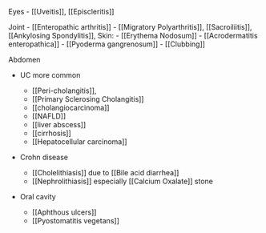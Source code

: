 Eyes
	 - [[Uveitis]], [[Episcleritis]] 

Joint
	- [[Enteropathic arthritis]]
	- [[Migratory Polyarthritis]], [[Sacroiliitis]], [[Ankylosing Spondylitis]], 
Skin:
	- [[Erythema Nodosum]] 
	- [[Acrodermatitis enteropathica]] 
	- [[Pyoderma gangrenosum]] 
	- [[Clubbing]]

Abdomen
- UC more common 
	- [[Peri-cholangitis]], 
	- [[Primary Sclerosing Cholangitis]] 
	- [[cholangiocarcinoma]]
	- [[NAFLD]]
	- [[liver abscess]]
	- [[cirrhosis]] 
	- [[Hepatocellular carcinoma]] 
- Crohn disease
	- [[Cholelithiasis]] due to [[Bile acid diarrhea]] 
	- [[Nephrolithiasis]] especially [[Calcium Oxalate]] stone

- Oral cavity
	- [[Aphthous ulcers]]
	- [[Pyostomatitis vegetans]] 
